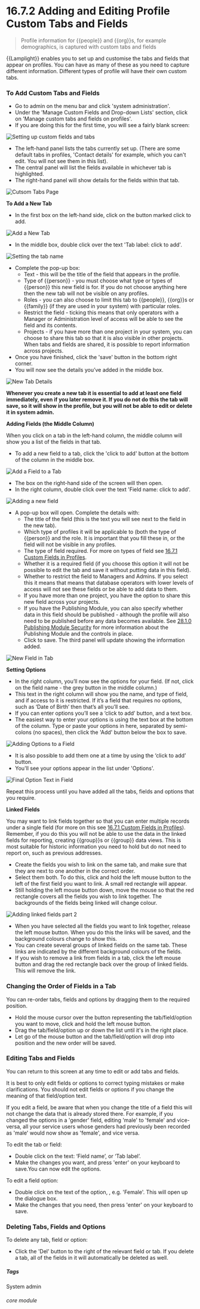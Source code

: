 # 16.7.2 Adding and Editing Profile Custom Tabs and Fields

> Profile information for {{people}} and {{org}}s, for example demographics, is captured with custom tabs and fields



{{Lamplight}} enables you to set up and customise the tabs and fields that appear on profiles. You can have as many of these as you need to capture different information. Different types of profile will have their own custom tabs. 

### To Add Custom Tabs and Fields

- Go to admin on the menu bar and click 'system administration'.
- Under the 'Manage Custom Fields and Drop-down Lists' section, click on 'Manage custom tabs and fields on profiles'.
- If you are doing this for the first time, you will see a fairly blank screen:

![Setting up custom fields and tabs](146a.png)

- The left-hand panel lists the tabs currently set up. (There are some default tabs in profiles, 'Contact details' for example, which you can't edit. You will not see them in this list).
- The central panel will list the fields available in whichever tab is highlighted. 
- The right-hand panel will show details for the fields within that tab.

![Cutsom Tabs Page](16.7.2a.png)

**To Add a New Tab**
   
- In the first box on the left-hand side, click on the button marked click to add.

![Add a New Tab](16.7.2b.png)
   
- In the middle box, double click over the text 'Tab label: click to add'.

![Setting the tab name](16.7.2c.png)

- Complete the pop-up box:
   - Text - this will be the title of the field that appears in the profile.
   - Type of {{person}} - you must choose what type or types of {{person}} this new field is for. If you do not choose anything here then the new tab will not be visible on any profiles.
   - Roles - you can also choose to limit this tab to {{people}}, {{org}}s or {{family}} (if they are used in your system) with particular roles.
   - Restrict the field - ticking this means that only operators with a Manager or Administration level of access will be able to see the field and its contents.
   - Projects - if you have more than one project in your system, you can choose to share this tab so that it is also visible in other projects. When tabs and fields are shared, it is possible to report information across projects.
- Once you have finished, click the 'save' button in the bottom right corner. 
- You will now see the details you’ve added in the middle box.

![New Tab Details](16.7.2d.png)

**Whenever you create a new tab it is essential to add at least one field immediately, even if you later remove it. If you do not do this the tab will save, so it will show in the profile, but you will not be able to edit or delete it in system admin.**


 **Adding Fields (the Middle Column)**
   
When you click on a tab in the left-hand column, the middle column will show you a list of the fields in that tab.
      
- To add a new field to a tab, click the 'click to add' button at the bottom of the column in the middle box. 

![Add a Field to a Tab](16.7.2e.png)

- The box on the right-hand side of the screen will then open.
- In the right column, double click over the text 'Field name: click to add'.

![Adding a new field](16.7.2f.png)

- A pop-up box will open. Complete the details with:
   - The title of the field (this is the text you will see next to the field in the new tab).
   - Which type of profiles it will be applicable to (both the type of {{person}} and the role. It is important that you fill these in, or the field will not be visible in any profiles.
   - The type of field required. For more on types of field see [16.7.1 Custom Fields in Profiles](/help/index/p/16.7.1).
   - Whether it is a required field (if you choose this option it will not be possible to edit the tab and save it without putting data in this field).
   - Whether to restrict the field to Managers and Admins. If you select this it means that  means that database operators with lower levels of access will not see these fields or be able to add data to them.
   - If you have more than one project, you have the option to share this new field across your projects.
   - If you have the Publishing Module, you can also specify whether data in this field should be published - although the profile will also need to be published before any data becomes available. See [28.1.0  Publishing Module Security](/help/index/p/28.1.0) for more information about the Publishing Module and the controls in place.
   - Click to save. The third panel will update showing the information added. 
  
 ![New Field in Tab](16.7.2g.png) 
   
**Setting Options**
   
- In the right column, you’ll now see the options for your field.  (If not, click on the field name - the grey button in the middle column.)
- This text in the right column will show you the name, and type of field, and if access to it is restricted.  If it’s a field that requires no options, such as ‘Date of Birth’ then that’s all you’ll see.  
- If you can enter options you’ll see a ‘click to add’ button, and a text box.
- The easiest way to enter your options is using the text box at the bottom of the column. Type or paste your options in here, separated by semi-colons (no spaces), then click the 'Add' button below the box to save. 

![Adding Options to a Field](16.7.2h.png)

- It is also possible to add them one at a time by using  the ‘click to add’ button. 
- You'll see your options appear in the list under 'Options'. 

![Final Option Text in Field](16.7.2i.png)

Repeat this process until you have added all the tabs, fields and options that you require.

**Linked Fields**

You may want to link fields together so that you can enter multiple records under a single field (for more on this see [16.7.1 Custom Fields in Profiles](/help/index/p/16.7.1)). Remember, if you do this you will not be able to use the data in the linked fields for reporting, creating {{group}}s or {{group}} data views. This is most suitable for historic information you need to hold but do not need to report on, such as previous addresses.

- Create the fields you wish to link on the same tab, and make sure that they are next to one another in the correct order. 
- Select them both. To do this, click and hold the left mouse button to the left of the first field you want to link. A small red rectangle will appear. 
- Still holding the left mouse button down, move the mouse so that the red rectangle covers all the fields you wish to link together. The backgrounds of the fields being linked will change colour. 

![Adding linked fields part 2](146h.png)

- When you have selected all the fields you want to link together, release the left mouse button. When you do this the links will be saved, and the background colours change to show this.
- You can create several groups of linked fields on the same tab. These links are indicated by the different background colours of the fields.
- If you wish to remove a link from fields in a tab, click the left mouse button and drag the red rectangle back over the group of linked fields. This will remove the link.

### Changing the Order of Fields in a Tab

You can re-order tabs, fields and options by dragging them to the required position. 

- Hold the mouse cursor over the button representing the tab/field/option you want to move, click and hold the left mouse button.
- Drag the tab/field/option up or down the list until it's in the right place. 
- Let go of the mouse button and the tab/field/option will drop into position and the new order will be saved.

### Editing Tabs and Fields

You can return to this screen at any time to edit or add tabs and fields. 

It is best to only edit fields or options to correct typing mistakes or make clarifications. You should not edit fields or options if you change the meaning of that field/option text. 

If you edit a field, be aware that when you change the title of a field this will not change the data that is already stored there. For example, if you changed the options in a 'gender' field, editing 'male' to 'female' and vice-versa, all your service users whose genders had previously been recorded as 'male' would now show as 'female', and vice versa. 

To edit the tab or field:

- Double click on the text: ‘Field name’, or ‘Tab label’.  
- Make the changes you want, and press 'enter' on your keyboard to save.You can now edit the options.
 
To edit a field option:
 
- Double click on the text of the option, , e.g. 'Female'. This will open up the dialogue box.
- Make the changes that you need, then press 'enter' on your keyboard to save. 
 
 ### Deleting Tabs, Fields and Options
 
 To delete any tab, field or option:
 
 - Click the 'Del' button to the right of the relevant field or tab. If you delete a tab, all of the fields in it will automatically be deleted as well. 


##### Tags
System admin

###### core module

